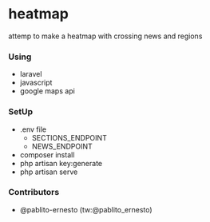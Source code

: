 # heatmap

attemp to make a heatmap with crossing news and regions

### Using
- laravel
- javascript
- google maps api

### SetUp
- .env file
  * SECTIONS_ENDPOINT
  * NEWS_ENDPOINT
- composer install
- php artisan key:generate
- php artisan serve

### Contributors
- @pablito-ernesto (tw:@pablito_ernesto)
